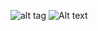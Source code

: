 ![alt tag](https://raw.githubusercontent.com/gmevelec/RT/screenshot/family.png)
![Alt text](./screenshot/family.jpg?raw=true "Optional Title")
